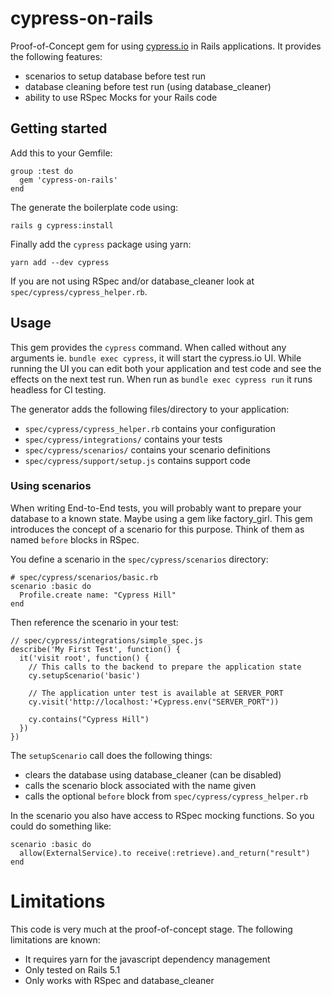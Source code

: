 # cypress-on-rails

Proof-of-Concept gem for using [cypress.io](http://github.com/cypress-io/) in Rails applications. It provides the following features:
* scenarios to setup database before test run
* database cleaning before test run (using database_cleaner)
* ability to use RSpec Mocks for your Rails code

## Getting started

Add this to your Gemfile:
```
group :test do
  gem 'cypress-on-rails'
end
```

The generate the boilerplate code using:
```
rails g cypress:install
```

Finally add the `cypress` package using yarn:
```
yarn add --dev cypress
```

If you are not using RSpec and/or database_cleaner look at `spec/cypress/cypress_helper.rb`.

## Usage

This gem provides the `cypress` command. When called without any arguments ie. `bundle exec cypress`, it will start the cypress.io UI. While running the UI you can edit both your application and test code and see the effects on the next test run. When run as `bundle exec cypress run` it runs headless for CI testing.

The generator adds the following files/directory to your application:
* `spec/cypress/cypress_helper.rb` contains your configuration
* `spec/cypress/integrations/` contains your tests
* `spec/cypress/scenarios/` contains your scenario definitions
* `spec/cypress/support/setup.js` contains support code

### Using scenarios

When writing End-to-End tests, you will probably want to prepare your database to a known state. Maybe using a gem like factory_girl. This gem introduces the concept of a scenario for this purpose. Think of them as named `before` blocks in RSpec.

You define a scenario in the `spec/cypress/scenarios` directory:
```
# spec/cypress/scenarios/basic.rb
scenario :basic do
  Profile.create name: "Cypress Hill"
end
```

Then reference the scenario in your test:
```
// spec/cypress/integrations/simple_spec.js
describe('My First Test', function() {
  it('visit root', function() {
    // This calls to the backend to prepare the application state
    cy.setupScenario('basic')

    // The application unter test is available at SERVER_PORT
    cy.visit('http://localhost:'+Cypress.env("SERVER_PORT"))

    cy.contains("Cypress Hill")
  })
})
```

The `setupScenario` call does the following things:
* clears the database using database_cleaner (can be disabled)
* calls the scenario block associated with the name given
* calls the optional `before` block from `spec/cypress/cypress_helper.rb`

In the scenario you also have access to RSpec mocking functions. So you could do something like:
```
scenario :basic do
  allow(ExternalService).to receive(:retrieve).and_return("result")
end
```

# Limitations
This code is very much at the proof-of-concept stage. The following limitations are known:
* It requires yarn for the javascript dependency management
* Only tested on Rails 5.1
* Only works with RSpec and database_cleaner
